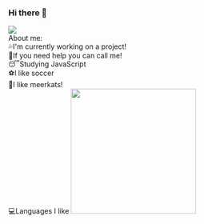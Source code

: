 ### Hi there 👋

<!--
**VitorNasBr/VitorNasBr** is a ✨ _special_ ✨ repository because its `README.md` (this file) appears on your GitHub profile.--!>



<img src="https://cdn.discordapp.com/attachments/819667765123219486/830077210819821589/Vitor.png">
<br>
About me:
<br>
💦I'm currently working on a project!
<br>
👊If you need help you can call me!
<br>
😴Studying JavaScript
<br>
⚽I like soccer
<br>
🦝I like meerkats!
<br>
💻Languages I like

<img src="https://cdn.discordapp.com/attachments/819667765123219486/830082197859991592/Sem_Titulo-2.png" width="250vw">

